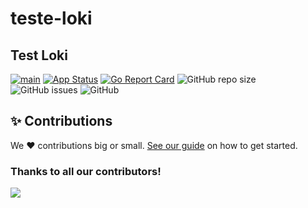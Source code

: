 # teste-loki 
## Test Loki


[![main](https://github.com/devxp-tech/teste-loki/actions/workflows/main.yaml/badge.svg)](https://github.com/devxp-tech/teste-loki/actions/workflows/main.yaml)
[![App Status](https://argocd.diegoluisi.eti.br/api/badge?name=teste-loki-dev&revision=true)](https://argocd.diegoluisi.eti.br/applications/teste-loki-dev)
[![Go Report Card](https://goreportcard.com/badge/github.com/devxp-tech/teste-loki)](https://goreportcard.com/report/github.com/devxp-tech/teste-loki)
![GitHub repo size](https://img.shields.io/github/repo-size/devxp-tech/teste-loki)
![GitHub issues](https://img.shields.io/github/issues/devxp-tech/teste-loki)
![GitHub](https://img.shields.io/github/license/devxp-tech/teste-loki)


## ✨ Contributions

We ❤️ contributions big or small. [See our guide](contributing.md) on how to get started.

### Thanks to all our contributors!

<a href="https://github.com/devxp-tech/teste-loki/graphs/contributors">
  <img src="https://contrib.rocks/image?repo=devxp-tech/teste-loki" />
</a>
